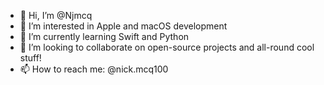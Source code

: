 - 👋 Hi, I’m @Njmcq
- 👀 I’m interested in Apple and macOS development
- 🌱 I’m currently learning Swift and Python
- 💞️ I’m looking to collaborate on open-source projects and all-round cool stuff!
- 📫 How to reach me: @nick.mcq100

<!---
Njmcq/Njmcq is a ✨ special ✨ repository because its `README.md` (this file) appears on your GitHub profile.
You can click the Preview link to take a look at your changes.
--->
